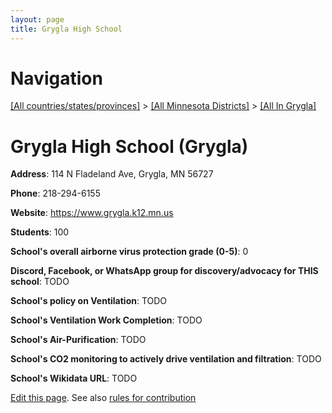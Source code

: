 ```yaml
---
layout: page
title: Grygla High School
---
```

# Navigation

[[All countries/states/provinces]](../../..) > [[All Minnesota Districts]](../..) > [[All In Grygla]](..)

# Grygla High School (Grygla)

**Address**: 114 N Fladeland Ave, Grygla, MN 56727

**Phone**: 218-294-6155

**Website**: <https://www.grygla.k12.mn.us>

**Students**: 100

**School's overall airborne virus protection grade (0-5)**: 0

**Discord, Facebook, or WhatsApp group for discovery/advocacy for THIS school**: TODO

**School's policy on Ventilation**: TODO

**School's Ventilation Work Completion**: TODO

**School's Air-Purification**: TODO

**School's CO2 monitoring to actively drive ventilation and filtration**: TODO

**School's Wikidata URL**: TODO


[Edit this page](https://github.com/ventilate-schools/MN/edit/main/./Grygla/Grygla_High_School.md). See also [rules for contribution](../../../contribution-rules/)